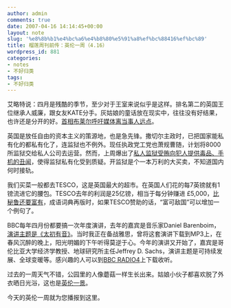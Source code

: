 ```yaml
---
author: admin
comments: true
date: 2007-04-16 14:14:45+00:00
layout: note
slug: '%e8%8b%b1%e4%bc%a6%e4%b8%80%e5%91%a8%ef%bc%88416%ef%bc%89'
title: 榴莲周刊前传：英伦一周（4.16）
wordpress_id: 881
categories:
- notes
- 不好归类
tags:
- 不好归类
---
```


艾略特说：四月是残酷的季节，至少对于王室来说似乎是这样。排名第二的英国王位继承人威廉，跟女友KATE分手。灰姑娘的童话放在现实中，往往没有好结果，也许还是分开的好。[首相布莱尔呼吁媒体离当事人远点](http://www.guardian.co.uk/monarchy/story/0,,2058090,00.html?gusrc=rss&feed=11)。

英国是放任自由的资本主义的策源地，也是急先锋。撒切尔主政时，已把国家能私有化的都私有化了，连监狱也不例外。现任执政党工党也萧规曹随，计划将8000所监狱交给私人公司去运营。然而，上周爆出了[私人监狱受贿向犯人提供毒品、手机的丑闻](http://www.guardian.co.uk/prisons/story/0,,2058097,00.html?gusrc=rss&feed=11)，使得监狱私有化受到质疑。开监狱是个一本万利的大买卖，不知道国内何时接轨。

我们买菜一般都去TESCO，这是英国最大的超市。在英国人们花的每7英镑就有1镑流进它的腰包。TESCO去年的利润是25亿镑，相当于每分钟赚进 £5,000，[比秘鲁还要富有](http://observer.guardian.co.uk/uk_news/story/0,,2057523,00.html?gusrc=rss&feed=11)，成语词典再版时，如果TESCO赞助的话，“富可敌国”可以增加一个例句了。

BBC每年四月份都要搞一次年度演讲，去年的嘉宾是音乐家Daniel Barenboim，[演讲主题是《太初有音》](http://www.bbc.co.uk/radio4/reith2006/)。当时我正在备战雅思，曾将这套演讲下载到MP3上，在春风沉醉的晚上，阳光明媚的下午听得莫逆于心。今年的演讲又开始了，嘉宾是哥伦比亚大学经济学教授、地球研究所主任Jeffrey D. Sachs，演讲主题是可持续发展、全球变暖等。感兴趣的人可以到[BBC RADIO4](http://www.bbc.co.uk/radio4/factual/radio4choice.shtml)上下载收听。

过去的一周天气不错，公园里的人像蘑菇一样生长出来。姑娘小伙子都喜欢脱了外衣晒日光浴，这也是[英伦一景](http://farm1.static.flickr.com/183/412872194_005c4ed237.jpg?v=0)。

今天的英伦一周就为您播报到这里。


